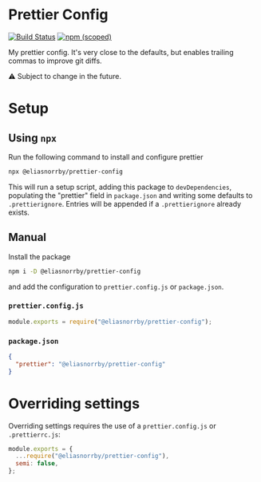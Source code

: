 # Prettier Config

[![Build Status](https://travis-ci.com/eliasnorrby/prettier-config.svg?branch=master)](https://travis-ci.com/eliasnorrby/prettier-config)
[![npm (scoped)](https://img.shields.io/npm/v/@eliasnorrby/prettier-config)](https://www.npmjs.com/package/@eliasnorrby/prettier-config)

My prettier config. It's very close to the defaults, but enables trailing commas
to improve git diffs.

:warning: Subject to change in the future.

# Setup

## Using `npx`

Run the following command to install and configure prettier

```sh
npx @eliasnorrby/prettier-config
```

This will run a setup script, adding this package to `devDependencies`,
populating the "prettier" field in `package.json` and writing some defaults to
`.prettierignore`. Entries will be appended if a `.prettierignore` already
exists.

## Manual

Install the package

```sh
npm i -D @eliasnorrby/prettier-config
```

and add the configuration to `prettier.config.js` or `package.json`.

### `prettier.config.js`

```js
module.exports = require("@eliasnorrby/prettier-config");
```

### `package.json`

```json
{
  "prettier": "@eliasnorrby/prettier-config"
}
```

# Overriding settings

Overriding settings requires the use of a `prettier.config.js` or
`.prettierrc.js`:

```js
module.exports = {
  ...require("@eliasnorrby/prettier-config"),
  semi: false,
};
```
